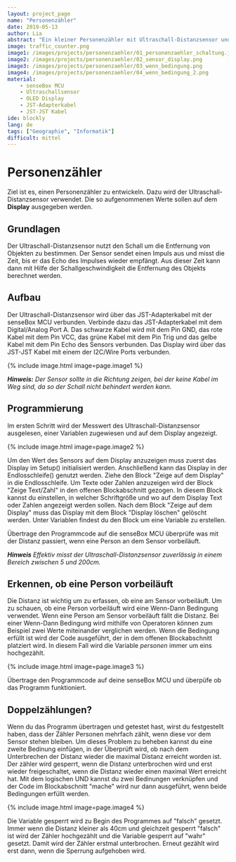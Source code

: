 ```yaml
---
layout: project_page
name: "Personenzähler"
date: 2019-05-13
author: Lia
abstract: "Ein kleiner Personenzähler mit Ultraschall-Distanzsensor und dem Display"
image: traffic_counter.png
image1: /images/projects/personenzaehler/01_personenzaehler_schaltung.jpg
image2: /images/projects/personenzaehler/02_sensor_display.png
image3: /images/projects/personenzaehler/03_wenn_bedingung.png
image4: /images/projects/personenzaehler/04_wenn_bedingung_2.png
material:
    - senseBox MCU
    - Ultraschallsensor
    - OLED Display
    - JST-Adapterkabel
    - JST-JST Kabel
ide: blockly    
lang: de
tags: ["Geographie", "Informatik"]
difficult: mittel
---
```

# Personenzähler

Ziel ist es, einen Personenzähler zu entwickeln. Dazu wird der Ultraschall-Distanzsensor verwendet. Die so aufgenommenen Werte sollen auf dem <b>Display</b> ausgegeben werden.

## Grundlagen
Der Ultraschall-Distanzsensor nutzt den Schall um die Entfernung von Objekten zu bestimmen. Der Sensor sendet einen Impuls aus und misst die Zeit, bis er das Echo des Impulses wieder empfängt. Aus dieser Zeit kann dann mit Hilfe der Schallgeschwindigkeit die Entfernung des Objekts berechnet werden.

## Aufbau

Der Ultraschall-Distanzsensor wird über das JST-Adapterkabel mit der senseBox MCU verbunden. Verbinde dazu das JST-Adapterkabel mit dem Digital/Analog Port A. Das schwarze Kabel wird mit dem Pin GND, das rote Kabel mit dem Pin VCC, das grüne Kabel mit dem Pin Trig und das gelbe Kabel mit dem Pin Echo des Sensors verbunden. Das Display wird über das JST-JST Kabel mit einem der I2C/Wire Ports verbunden. 

{% include image.html image=page.image1 %}

***Hinweis:*** *Der Sensor sollte in die Richtung zeigen, bei der keine Kabel im Weg sind, da so der Schall nicht behindert werden kann.*

## Programmierung

Im ersten Schritt wird der Messwert des Ultraschall-Distanzsensor ausgelesen, einer Variablen zugewiesen und auf dem Display angezeigt.

{% include image.html image=page.image2 %}

Um den Wert des Sensors auf dem Display anzuzeigen muss zuerst das Display im Setup() initialisiert werden. Anschließend kann das Display in der Endlosschleife() genutzt werden.
Ziehe den Block "Zeige auf dem Display" in die Endlosschleife. Um Texte oder Zahlen anzuzeigen wird der Block "Zeige Text/Zahl" in den offenen Blockabschnitt gezogen. In diesem Block kannst du einstellen, in welcher Schriftgröße und wo auf dem Display Text oder Zahlen angezeigt werden sollen. Nach dem Block "Zeige auf dem Display" muss das Display mit dem Block "Display löschen" gelöscht werden. Unter Variablen findest du den Block um eine Variable zu erstellen.

Übertrage den Programmcode auf die senseBox MCU überprüfe was mit der Distanz passiert, wenn eine Person an dem Sensor vorbeiläuft. 

***Hinweis*** *Effektiv misst der Ultraschall-Distanzsensor zuverlässig in einem Bereich zwischen 5 und 200cm.*

## Erkennen, ob eine Person vorbeiläuft
Die Distanz ist wichtig um zu erfassen, ob eine am Sensor vorbeiläuft. Um zu schauen, ob eine Person vorbeiläuft wird eine Wenn-Dann Bedingung verwendet. Wenn eine Person am Sensor vorbeiläuft fällt die Distanz. 
Bei einer Wenn-Dann Bedingung wird mithilfe von Operatoren können zum Beispiel zwei Werte miteinander verglichen werden. Wenn die Bedingung erfüllt ist wird der Code ausgeführt, der in dem offenen Blockabschnitt platziert wird. In diesem Fall wird die Variable *personen* immer um eins hochgezählt.   

{% include image.html image=page.image3 %}

Übertrage den Programmcode auf deine senseBox MCU und überpüfe ob das Programm funktioniert. 

## Doppelzählungen?

Wenn du das Programm übertragen und getestet hast, wirst du festgestellt haben, dass der Zähler Personen mehrfach zählt, wenn diese vor dem Sensor stehen bleiben. Um dieses Problem zu beheben kannst du eine zweite Bedinung einfügen, in der Überprüft wird, ob nach dem Unterbrechen der Distanz wieder die maximal Distanz erreicht worden ist. Der zähler wird gesperrt, wenn die Distanz unterbrochen wird und erst wieder freigeschaltet, wenn die Distanz wieder einen maximal Wert erreicht hat. Mit dem logischen UND kannst du zwei Bedinungen verknüpfen und der Code im Blockabschnitt "mache" wird nur dann ausgeführt, wenn beide Bedingungen erfüllt werden. 

{% include image.html image=page.image4 %}

Die Variable gesperrt wird zu Begin des Programmes auf "falsch" gesetzt. Immer wenn die Distanz kleiner als 40cm und gleichzeit gesperrt "falsch" ist wird der Zähler hochgezählt und die Variable gesperrt auf "wahr" gesetzt. Damit wird der Zähler erstmal unterbrochen. Erneut gezählt wird erst dann, wenn die Sperrung aufgehoben wird. 




